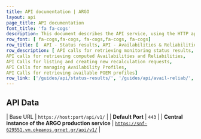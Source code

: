 ```yaml
---
title: API documentation | ARGO
layout: api
page_title: API documentation 
font_title: 'fa fa-cogs'
description: This document describes the API service, using the HTTP application protocol. This API uses XML as the primary exchange format.
row_font: [ fa-cogs,fa-cogs, fa-cogs,fa-cogs, fa-cogs]
row_title: [  API - Status results, API - Availabilities & Reliabilities, API - Recalculation Requests, API - Availability Profiles, API - POEM Profiles] 
row_description: [ API calls for retrieving monitoring status results, 
API calls for retrieving computed Availabilities and Reliabilities, 
API Calls for listing and creating new recalculation requests,
API Calls for managing Availability Profiles,
API Calls for retrieving available POEM profiles]
row_link: ['/guides/api/status-results/', '/guides/api/avail-reliab/', '/guides/api/recalculationrequests/', '/guides/api/availabilityprofs/', '/guides/api/poemprofiles/']
---
```



## API Data

| Base URL | <code>https://host:port/api/v1/</code> |
| **Default Port**         | <code>443</code>  |
| **Central instance of the ARGO production service** |  <code>https://snf-629551.vm.okeanos.grnet.gr/api/v1/</code> |

